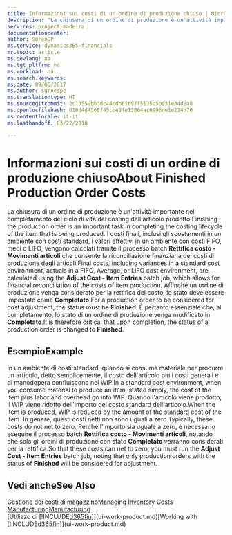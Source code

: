 ```yaml
---
title: Informazioni sui costi di un ordine di produzione chiuso | Microsoft Docs
description: "La chiusura di un ordine di produzione è un'attività importante nel completamento del ciclo di vita del costing dell'articolo prodotto. I costi finali, inclusi gli scostamenti in un ambiente con costi standard, i valori effettivi in un ambiente con costi FIFO, medi o LIFO, vengono calcolati tramite il processo batch **Rettifica costo - Movimenti articoli**."
services: project-madeira
documentationcenter: 
author: SorenGP
ms.service: dynamics365-financials
ms.topic: article
ms.devlang: na
ms.tgt_pltfrm: na
ms.workload: na
ms.search.keywords: 
ms.date: 09/06/2017
ms.author: sgroespe
ms.translationtype: HT
ms.sourcegitcommit: 2c13559bb3dc44cdb61697f5135c5b931e34d2a8
ms.openlocfilehash: 010d4d4568f45cbe8fe13864ac6996de1e224b76
ms.contentlocale: it-it
ms.lasthandoff: 03/22/2018

---
```

# <a name="about-finished-production-order-costs"></a><span data-ttu-id="2c304-104">Informazioni sui costi di un ordine di produzione chiuso</span><span class="sxs-lookup"><span data-stu-id="2c304-104">About Finished Production Order Costs</span></span>
<span data-ttu-id="2c304-105">La chiusura di un ordine di produzione è un'attività importante nel completamento del ciclo di vita del costing dell'articolo prodotto.</span><span class="sxs-lookup"><span data-stu-id="2c304-105">Finishing the production order is an important task in completing the costing lifecycle of the item that is being produced.</span></span> <span data-ttu-id="2c304-106">I costi finali, inclusi gli scostamenti in un ambiente con costi standard, i valori effettivi in un ambiente con costi FIFO, medi o LIFO, vengono calcolati tramite il processo batch **Rettifica costo - Movimenti articoli** che consente la riconciliazione finanziaria dei costi di produzione degli articoli.</span><span class="sxs-lookup"><span data-stu-id="2c304-106">Final costs, including variances in a standard cost environment, actuals in a FIFO, Average, or LIFO cost environment, are calculated using the **Adjust Cost - Item Entries** batch job, which allows for financial reconciliation of the costs of item production.</span></span> <span data-ttu-id="2c304-107">Affinché un ordine di produzione venga considerato per la rettifica del costo, lo stato deve essere impostato come **Completato**.</span><span class="sxs-lookup"><span data-stu-id="2c304-107">For a production order to be considered for cost adjustment, the status must be **Finished**.</span></span> <span data-ttu-id="2c304-108">È pertanto essenziale che, al completamento, lo stato di un ordine di produzione venga modificato in **Completato**.</span><span class="sxs-lookup"><span data-stu-id="2c304-108">It is therefore critical that upon completion, the status of a production order is changed to **Finished**.</span></span>  

## <a name="example"></a><span data-ttu-id="2c304-109">Esempio</span><span class="sxs-lookup"><span data-stu-id="2c304-109">Example</span></span>  
 <span data-ttu-id="2c304-110">In un ambiente di costi standard, quando si consuma materiale per produrre un articolo, detto semplicemente, il costo dell'articolo più i costi generali e di manodopera confluiscono nel WIP.</span><span class="sxs-lookup"><span data-stu-id="2c304-110">In a standard cost environment, when you consume material to produce an item, stated simply, the cost of the item plus labor and overhead go into WIP.</span></span> <span data-ttu-id="2c304-111">Quando l'articolo viene prodotto, il WIP viene ridotto dell'importo del costo standard dell'articolo.</span><span class="sxs-lookup"><span data-stu-id="2c304-111">When the item is produced, WIP is reduced by the amount of the standard cost of the item.</span></span> <span data-ttu-id="2c304-112">In genere, questi costi netti non sono uguali a zero.</span><span class="sxs-lookup"><span data-stu-id="2c304-112">Typically, these costs do not net to zero.</span></span> <span data-ttu-id="2c304-113">Perché l'importo sia uguale a zero, è necessario eseguire il processo batch **Rettifica costo - Movimenti articoli**, notando che solo gli ordini di produzione con stato **Completato** verranno considerati per la rettifica.</span><span class="sxs-lookup"><span data-stu-id="2c304-113">So that these costs can net to zero, you must run the **Adjust Cost - Item Entries** batch job, noting that only production orders with the status of **Finished** will be considered for adjustment.</span></span>  

## <a name="see-also"></a><span data-ttu-id="2c304-114">Vedi anche</span><span class="sxs-lookup"><span data-stu-id="2c304-114">See Also</span></span>  
[<span data-ttu-id="2c304-115">Gestione dei costi di magazzino</span><span class="sxs-lookup"><span data-stu-id="2c304-115">Managing Inventory Costs</span></span>](finance-manage-inventory-costs.md)  
[<span data-ttu-id="2c304-116">Manufacturing</span><span class="sxs-lookup"><span data-stu-id="2c304-116">Manufacturing</span></span>](production-manage-manufacturing.md)  
<span data-ttu-id="2c304-117">[Utilizzo di [!INCLUDE[d365fin](includes/d365fin_md.md)]](ui-work-product.md)</span><span class="sxs-lookup"><span data-stu-id="2c304-117">[Working with [!INCLUDE[d365fin](includes/d365fin_md.md)]](ui-work-product.md)</span></span>

